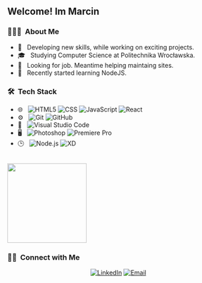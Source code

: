 <h2> Welcome! Im Marcin</h2>
<h3> 👨🏻‍💻 &nbsp;About Me </h3>

- 🤔 &nbsp; Developing new skills, while working on exciting projects.
- 🎓 &nbsp; Studying Computer Science at Politechnika Wrocławska.
- 💼 &nbsp; Looking for job. Meantime helping maintaing sites.
- 🌱 &nbsp; Recently started learning NodeJS.

<h3> 🛠 &nbsp;Tech Stack</h3>

- 🌐 &nbsp;
  ![HTML5](https://img.shields.io/badge/-HTML5-333333?style=flat&logo=HTML5) ![CSS](https://img.shields.io/badge/-CSS-333333?style=flat&logo=CSS3&logoColor=1572B6) ![JavaScript](https://img.shields.io/badge/-JavaScript-333333?style=flat&logo=javascript) ![React](https://img.shields.io/badge/-React-333333?style=flat&logo=react)
- ⚙️ &nbsp;
  ![Git](https://img.shields.io/badge/-Git-333333?style=flat&logo=git) ![GitHub](https://img.shields.io/badge/-GitHub-333333?style=flat&logo=github)
- 🔧 &nbsp;
  ![Visual Studio Code](https://img.shields.io/badge/-Visual%20Studio%20Code-333333?style=flat&logo=visual-studio-code&logoColor=007ACC)
- 🖥 &nbsp;
  ![Photoshop](https://img.shields.io/badge/-Photoshop-333333?style=flat&logo=adobe-photoshop) ![Premiere Pro](https://img.shields.io/badge/-Premiere-333333?style=flat&logo=adobe-premiere-pro)
- 🕒 &nbsp;
  ![Node.js](https://img.shields.io/badge/-Node.js-333333?style=flat&logo=node.js) ![XD](https://img.shields.io/badge/-XD-333333?style=flat&logo=adobe-xd)
<br/>

<a href="https://github.com/priusGit">
  <img height="180em" src="https://github-readme-stats.vercel.app/api/top-langs/?username=priusGit&theme=buefy&layout=compact" />
</a>

<br/>

<h3> 🤝🏻 &nbsp;Connect with Me </h3>

<p align="center">
<a href="https://www.linkedin.com/in/marcin-szaro-12aa641ab/"><img alt="LinkedIn" src="https://img.shields.io/badge/LinkedIn-Marcin%20Szaro-blue?style=flat-square&logo=linkedin"></a> <a href="mailto:marcinszaro@gmail.com"><img alt="Email" src="https://img.shields.io/badge/Email-marcinszaro@gmail.com-blue?style=flat-square&logo=gmail"></a>
</p>
